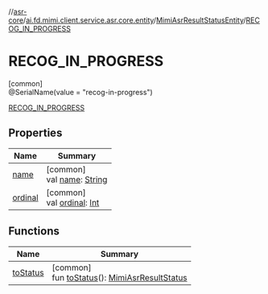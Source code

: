 //[asr-core](../../../../index.md)/[ai.fd.mimi.client.service.asr.core.entity](../../index.md)/[MimiAsrResultStatusEntity](../index.md)/[RECOG_IN_PROGRESS](index.md)

# RECOG_IN_PROGRESS

[common]\
@SerialName(value = &quot;recog-in-progress&quot;)

[RECOG_IN_PROGRESS](index.md)

## Properties

| Name | Summary |
|---|---|
| [name](../-r-e-c-o-g_-f-i-n-i-s-h-e-d/index.md#-372974862%2FProperties%2F115902251) | [common]<br>val [name](../-r-e-c-o-g_-f-i-n-i-s-h-e-d/index.md#-372974862%2FProperties%2F115902251): [String](https://kotlinlang.org/api/core/kotlin-stdlib/kotlin/-string/index.html) |
| [ordinal](../-r-e-c-o-g_-f-i-n-i-s-h-e-d/index.md#-739389684%2FProperties%2F115902251) | [common]<br>val [ordinal](../-r-e-c-o-g_-f-i-n-i-s-h-e-d/index.md#-739389684%2FProperties%2F115902251): [Int](https://kotlinlang.org/api/core/kotlin-stdlib/kotlin/-int/index.html) |

## Functions

| Name | Summary |
|---|---|
| [toStatus](../to-status.md) | [common]<br>fun [toStatus](../to-status.md)(): [MimiAsrResultStatus](../../../ai.fd.mimi.client.service.asr.core/-mimi-asr-result-status/index.md) |
